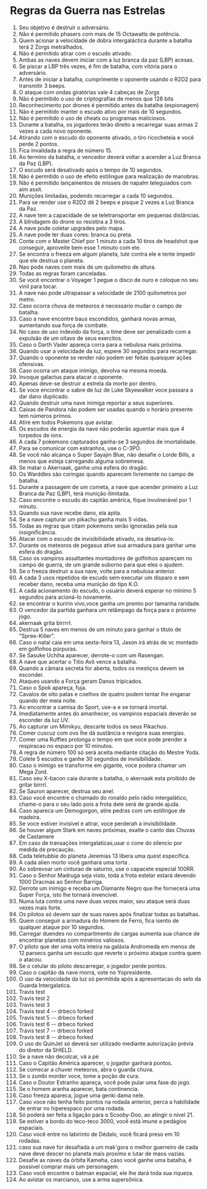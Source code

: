 # Regras da Guerra nas Estrelas

1. Seu objetivo é destruir o adversário.
2. Não é permitido phasers com mais de 15 Octawatts de potência.
3. Quem acionar a velocidade de dobra intergaláctica durante a batalha terá 2 Zorgs metralhados.
4. Não é permitido atirar com o escudo ativado.
5. Ambas as naves devem iniciar com a luz branca da paz (LBP) acesas.
6. Se piscar a LBP três vezes, é fim de batalha, com vitória para o adversário.
7. Antes de iniciar a batalha, cumprimente o oponente usando o R2D2 para transmitir 3 beeps.
8. O ataque com ondas giratórias vale 4 cabeças de Zorgs
9. Não é permitido o uso de criptografias de menos que 128 bits
10. Reconhecimento por drones é permitido antes da batalha (espionagem)
11. Não é permitido manter o escudo ativo por mais de 10 segundos.
12. Não é permitido o uso de cheats ou programas maliciosos.
13. Durante a batalha, os jogadores terão direito a recarregar suas armas 2 vezes a cada novo oponente.
14. Atirando com o escudo do oponente ativado, o tiro ricocheteia e você perde 2 pontos.
15. Fica invalidada a regra de número 15.
16. Ao termino da batalha, o vencedor deverá voltar a acender a Luz Branca da Paz (LBP).
17. O escudo será desativado após o tempo de 10 segundos.
18. Não é permitido o uso de efeito estilingue para realização de manobras.
19. Não é permitido lançamentos de mísseis de napalm teleguiados com aim assit.
20. Munições limitadas, podendo recarregar a cada 10 segundos.
21. Para se render use o R2D2 dê 2 beeps e pisque 2 vezes a Luz Branca da Paz.
22. A nave tem a capacidade de se teletransportar em pequenas distâncias.
23. A blindagem do drone so resistira a 3 tiros.
24. A nave pode coletar upgrades pelo mapa.
25. A nave pode ter duas cores: branca ou preta.
26. Conte com o Master Chief por 1 minuto a cada 10 tiros de headshot que conseguir, aproveite bem esse 1 minuto com ele.
27. Se encontra o freeza em algum planeta, lute contra ele e tente impedir que ele destrua o planeta.
28. Nao pode naves com mais de um quilometro de altura.
29. Todas as regras foram canceladas.
30. Se você encontrar o Voyager 1 pegue o disco de ouro e coloque no seu vinil para tocar.
31. A nave nao pode ultrapassar a velocidade de 2100 quilometros por metro.
32. Caso ocorra chuva de meteoros é necessário mudar o campo de batalha.
33. Caso a nave encontre baus escondidos, ganhará novas armas, aumentando sua força de combate.
34. No caso de uso indevido da força, o time deve ser penalizado com a expulsão de um oitavo de seus exercitos.
35. Caso o Darth Vader apareça corra para a nebulosa mais próxima.
36. Quando usar a velocidade da luz, espere 30 segundos para recarregar.
37. Quando o oponente se render não podem ser feitas quaisquer ações ofensivas.
38. Caso ocorra um ataque inimigo, devolva na mesma moeda.
39. Invoque galactus para atacar o oponente.
40. Apenas deve-se destruir a estrela da morte por dentro.
41. Se voce encontrar o sabre de luz de Luke Skyewalker voce passara a dar dano duplicado.
42. Quando destruir uma nave inimiga reportar a seus superiores.
43. Caixas de Pandora não podem ser usadas quando o horário presente tem números primos.
44. Atire em todos Pokemons que avistar.
45. Os escudos de energia da nave não poderão aguentar mais que 4 torpedos de íons.
46. A cada 7 pokemons capturados ganha-se 3 segundos de imortalidade.
47. Para se comunicar com estranhos, use o C-3PO.
48. Se você não alcança o Super Sayajin Blue, não desafie o Lorde Bills, a menos que esteja carregando alguma sobremesa.
49. Se matar o Akernaak, ganhe uma esfera do dragão.
50. Os Warddles são coringas quando aparecem livremente no campo de batalha.
51. Durante a passagem de um cometa, a nave que acender primeiro a Luz Branca da Paz (LBP), terá munição ilimitada.
52. Caso encontre o escudo do capitão américa, fique invulnerável por 1 minuto.
53. Quando sua nave recebe dano, ela apita.
54. Se a nave capturar um pikachu ganha mais 5 vidas.
55. Todas as regras que citam pokemons serão ignoradas pela sua insignificância.
56. Atacar com o escudo de invisibilidade ativado, ira desativa-lo.
57. Durante os meteoros de pegasus ative sua armadura para ganhar uma esfera do dragão.
58. Caso os vampiros assaltantes montadores de golfinhos apareçam no campo de guerra, de um grande suborno para que eles o ajudem.
59. Se o freeza destruir a sua nave, volte para a nebulosa anterior.
60. A cada 3 usos repetidos de escudo sem executar um disparo e sem receber dano, receba uma munição do tipo K.O.
61. A cada acionamento do escudo, o usuário deverá esperar no mínimo 5 segundos para acioná-lo novamente.
62. se encontrar o kuririn vivo,voce ganha um premio por tamanha raridade.
63. O vencedor da partida ganhara um relâmpago da força para o próximo jogo.
64. akernaak grita birrrrl.
65. Destrua 5 naves em menos de um minuto para ganhar o título de "Spree-Killer".
66. Caso o natal caia em uma sexta-feira 13, Jason irá atrás de vc montado em golfinhos púrpuras. 
67. Se Sasuke Uchiha aparecer, derrote-o com um Rasengan.
68. A nave que acertar o Titio Avô vence a batalha.
69. Quando a câmara secreta for aberta, todos os mestiços devem se esconder.
70. Ataques usando a Força geram Danos tripicados.
71. Caso o Spok apareça, fuja.
72. Cavalos de oito patas e coelhos de quatro podem tentar lhe enganar quando der meia noite.
73. Ao encontrar a camisa do Sport, use-a e se tornará imortal.
74. Imediatamente antes do amanhecer, os vampiros espaciais deverão se esconder da luz UV.
75. Ao capturar um Mimikyu, descarte todos os seus Pikachus.
76. Comer cuscuz com ovo lhe dá sustância e revigora suas energias.
77. Comer uma Ruffles prolonga o tempo em que voce pode prender a respiracao no espaco por 10 minutos.
78. A regra de número 100 só será aceita mediante citação do Mestre Yoda.
79. Colete 5 escudos e ganhe 30 segundos de invisibilidade.
80. Caso o inimigo se transforme em gigante, voce podera chamar um Mega Zord.
81. Caso seu X-bacon caia durante a batalha, o akernaak esta proibido de gritar birrrl.
82. Se Sauron aparecer, destrua seu anel.
83. Caso você encontre o chamado do ronaldo pelo rádio intergalático, chame-o para o seu lado pois a frota dele será de grande ajuda.
84. Caso apareca um Demogorgon, atire pedras com um estilingue de madeira.
85. Se voce estiver invisivel e atirar, voce perderah a invisibilidade.
86. Se houver algum Stark em naves próximas, exalte o canto das Chuvas de Castamere
87. Em caso de transações intergalaticas,usar o cone do silencio por medida de precaução.
88. Cada teletubbie do planeta Jeremias 13 libera uma quest específica.
89. A cada alien morto você ganhará uma torta .
90. Ao sobrevoar um cinturao de saturno, use o capacete especial 100RR.
91. Caso o Senhor Madruga seja visto, toda a frota estelar estará devendo 1000 Dracmas ao Senhor Barriga.
92. Derrote um inimigo e receba um Diamante Negro que lhe fornecerá uma Super Força, isto lhe tornará invencível.
93. Numa luta contra uma nave duas vezes maior, seu ataque será duas vezes mais forte. 
94. Os pilotos só devem sair de suas naves após finalizar todas as batalhas.
95. Quem conseguir a armadura do Homem de Ferro, fica isento de qualquer ataque por 10 segundos.
96. Carregar duendes no compartimento de cargas aumenta sua chance de encontrar planetas com minérios valiosos.
97. O piloto que der uma volta inteira na galáxia Andromeda em menos de 12 parsecs ganha um escudo que reverte o próximo ataque contra quem o atacou.
98. Se o celular do piloto descarregar, o jogador perde pontos.
99. Caso o capitão da nave morra, vote no Yopresidente.
100. O uso da velocidade da luz só permitida após a apresentacao do selo da Guarda Intergalatica.
101. Travis test
102. Travis test 2
103. Travis test 3
104. Travis test 4 -- drbeco forked
105. Travis test 5 -- drbeco forked
106. Travis test 6 -- drbeco forked
107. Travis test 7 -- drbeco forked
108. Travis test 8 -- drbeco forked
109. O uso do QuinJet só deverá ser utilizado mediante autorização prévia do diretor da SHIELD.
110. Se a nave não decolcar, vá a pé
111. Caso o Capitão América aparecer, o jogador ganhará pontos. 
112. Se comecar a chuver meteoros, abra o guarda chuva.
113. Se o zumbi morder voce, tome a poção de cura.
114. Caso o Doutor Estranho apareça, você pode pular uma fase do jogo.
115. Se o homem aranha aparecer, bata continencia.
116. Caso freeza apareca, jogue uma genki dama nele.
117. Caso voce não tenha feito pontos na rodada anterior, perca a habilidade de entrar no hiperespaco por uma rodada.
118. Só poderá ser feita a ligação para o Scooby-Doo, ao atingir o nível 21.
119. Se estiver a bordo do teco-teco 3000, você está imune a pedágios espaciais.
120. Caso você entre no labirinto de Dédalo, você ficará preso em 10 rodadas.
121. caso sua nave for desafiada a um mak'gora o melhor guerreiro de cada nave deve descer no planeta mais proximo e lutar de maos vazias.
122. Desafie as naves da órbita Kameha, caso você ganhe uma batalha, é possível comprar mais um personagem.
123. Caso você encontre o batman espacial, ele lhe dará toda sua riqueza.
124. Ao avistar os marcianos, use a arma supersônica.
